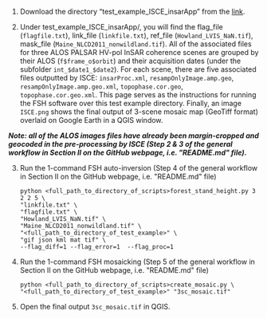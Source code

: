 1. Download the directory “test_example_ISCE_insarApp” from the [link](https://drive.google.com/file/d/1za9J2Jt3lKFPS7NZW7gGISeXJhT5EdDH/view?usp=sharing).

2. Under test_example_ISCE_insarApp/, you will find the flag_file (`flagfile.txt`), link_file (`linkfile.txt`), ref_file (`Howland_LVIS_NaN.tif`), mask_file (`Maine_NLCD2011_nonwildland.tif`). All of the associated files for three ALOS PALSAR HV-pol InSAR coherence scenes are grouped by their ALOS (`f$frame_o$orbit`) and their acquisition dates (under the subfolder `int_$date1_$date2`). For each scene, there are five associated files outputted by ISCE: `insarProc.xml`, `resampOnlyImage.amp.geo`, `resampOnlyImage.amp.geo.xml`, `topophase.cor.geo`, `topophase.cor.geo.xml`. This page serves as the instructions for running the FSH software over this test example directory. Finally, an image `ISCE.png` shows the final output of 3-scene mosaic map (GeoTiff format) overlaid on Google Earth in a QGIS window.

***Note: all of the ALOS images files have already been margin-cropped and geocoded in the pre-processing by ISCE (Step 2 & 3 of the general workflow in Section II on the GitHub webpage, i.e. "README.md" file).***

3. Run the 1-command FSH auto-inversion (Step 4 of the general workflow in Section II on the GitHub webpage, i.e. "README.md" file)
              
       python <full_path_to_directory_of_scripts>forest_stand_height.py 3 2 2 5 \
       "linkfile.txt" \
       "flagfile.txt" \
       "Howland_LVIS_NaN.tif" \
       "Maine_NLCD2011_nonwildland.tif" \
       "<full_path_to_directory_of_test_example>" \
       "gif json kml mat tif" \
       --flag_diff=1 --flag_error=1  --flag_proc=1



4. Run the 1-command FSH mosaicking (Step 5 of the general workflow in Section II on the GitHub webpage, i.e. "README.md" file)

       python <full_path_to_directory_of_scripts>create_mosaic.py \
       "<full_path_to_directory_of_test_example>" "3sc_mosaic.tif" 

5. Open the final output `3sc_mosaic.tif` in QGIS.
